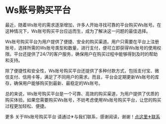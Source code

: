 # Ws账号购买平台

最近，随着Ws账号的需求逐渐增加，许多人开始寻找可靠的平台购买Ws账号。在这种情况下，Ws账号购买平台应运而生，成为了解决这一问题的最佳选择。

Ws账号购买平台为用户提供了便捷、安全的购买渠道。用户只需要在平台上注册账号，选择所需的Ws账号类型和数量，进行支付，便可立即获得Ws账号的使用权限。平台还提供了24/7的客户服务，确保用户在购买过程中能够得到及时的帮助和支持。

除了便捷性和安全性，Ws账号购买平台还提供了多种付款方式，包括支付宝、微信支付、信用卡等，满足了不同用户的需求。而且，平台会定期更新Ws账号的库存，确保用户能够购买到最新、最稳定的Ws账号。

总的来说，Ws账号购买平台是一个可靠、高效的购买渠道，为用户提供了优质的购买体验。如果您需要购买Ws账号，不妨考虑使用Ws账号购买平台，让您的购买过程更加轻松、便捷。

更多 关于Ws账号购买平台 请通过✈与我们联系，感谢阅读，谢谢！[点这里✈联系](https://gg.k02.cc)